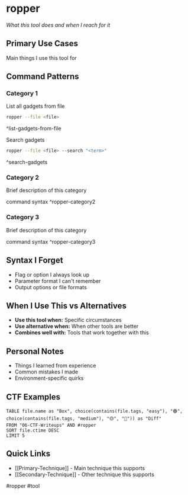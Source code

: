# ropper

_What this tool does and when I reach for it_

## Primary Use Cases

Main things I use this tool for

## Command Patterns

### Category 1

List all gadgets from file
```bash
ropper --file <file>
```
^list-gadgets-from-file

Search gadgets
```bash
ropper --file <file> --search "<term>"
```
^search-gadgets

### Category 2

Brief description of this category

command syntax ^ropper-category2

### Category 3

Brief description of this category

command syntax ^ropper-category3

## Syntax I Forget

- Flag or option I always look up
- Parameter format I can't remember
- Output options or file formats

## When I Use This vs Alternatives

- **Use this tool when:** Specific circumstances
- **Use alternative when:** When other tools are better
- **Combines well with:** Tools that work together with this

## Personal Notes

- Things I learned from experience
- Common mistakes I made
- Environment-specific quirks

## CTF Examples

```dataview
TABLE file.name as "Box", choice(contains(file.tags, "easy"), "🟢", choice(contains(file.tags, "medium"), "🟡", "🔴")) as "Diff"
FROM "06-CTF-Writeups" AND #ropper
SORT file.ctime DESC
LIMIT 5
```

## Quick Links

- [[Primary-Technique]] - Main technique this supports
- [[Secondary-Technique]] - Other technique this supports

#ropper #tool